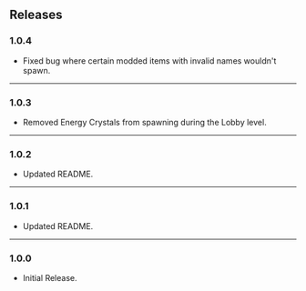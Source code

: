 ## Releases

### 1.0.4

- Fixed bug where certain modded items with invalid names wouldn't spawn.

---

### 1.0.3

- Removed Energy Crystals from spawning during the Lobby level.

---

### 1.0.2

- Updated README.

---

### 1.0.1

- Updated README.

---

### 1.0.0

- Initial Release.
